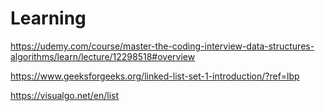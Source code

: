 # Learning 

https://udemy.com/course/master-the-coding-interview-data-structures-algorithms/learn/lecture/12298518#overview

https://www.geeksforgeeks.org/linked-list-set-1-introduction/?ref=lbp

https://visualgo.net/en/list
